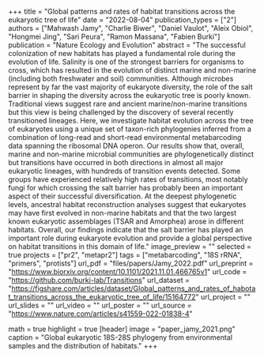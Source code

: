 +++
title = "Global patterns and rates of habitat transitions across the eukaryotic tree of life"
date = "2022-08-04"
publication_types = ["2"]
authors = ["Mahwash Jamy", "Charlie Biwer", "Daniel Vaulot", "Aleix Obiol", "Hongmei Jing", "Sari Peura", "Ramon Massana", "Fabien Burki"]
publication = "Nature Ecology and Evolution"
abstract = "The successful colonization of new habitats has played a fundamental role during the evolution of life. Salinity is one of the strongest barriers for organisms to cross, which has resulted in the evolution of distinct marine and non-marine (including both freshwater and soil) communities. Although microbes represent by far the vast majority of eukaryote diversity, the role of the salt barrier in shaping the diversity across the eukaryotic tree is poorly known. Traditional views suggest rare and ancient marine/non-marine transitions but this view is being challenged by the discovery of several recently transitioned lineages. Here, we investigate habitat evolution across the tree of eukaryotes using a unique set of taxon-rich phylogenies inferred from a combination of long-read and short-read environmental metabarcoding data spanning the ribosomal DNA operon. Our results show that, overall, marine and non-marine microbial communities are phylogenetically distinct but transitions have occurred in both directions in almost all major eukaryotic lineages, with hundreds of transition events detected. Some groups have experienced relatively high rates of transitions, most notably fungi for which crossing the salt barrier has probably been an important aspect of their successful diversification. At the deepest phylogenetic levels, ancestral habitat reconstruction analyses suggest that eukaryotes may have first evolved in non-marine habitats and that the two largest known eukaryotic assemblages (TSAR and Amorphea) arose in different habitats. Overall, our findings indicate that the salt barrier has played an important role during eukaryote evolution and provide a global perspective on habitat transitions in this domain of life."
image_preview = ""
selected = true
projects = ["pr2", "metapr2"]
tags = ["metabarcoding", "18S rRNA", "primers", "protists"]
url_pdf = "files/papers/Jamy_2022.pdf"
url_preprint = "https://www.biorxiv.org/content/10.1101/2021.11.01.466765v1"
url_code = "https://github.com/burki-lab/Transitions"
url_dataset = "https://figshare.com/articles/dataset/Global_patterns_and_rates_of_habotat_transitions_across_the_eukaryotic_tree_of_life/15164772"
url_project = ""
url_slides = ""
url_video = ""
url_poster = ""
url_source = "https://www.nature.com/articles/s41559-022-01838-4"

math = true
highlight = true
[header]
image = "paper_jamy_2021.png"
caption = "Global eukaryotic 18S-28S phylogeny from environmental samples and the distribution of habitats."
+++
